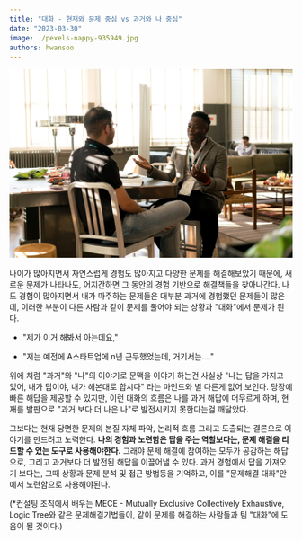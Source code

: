 ```yaml
---
title: "대화 - 현재와 문제 중심 vs 과거와 나 중심"
date: "2023-03-30"
image: ./pexels-nappy-935949.jpg
authors: hwansoo
---
```

![featured image](./pexels-nappy-935949.jpg)

나이가 많아지면서 자연스럽게 경험도 많아지고 다양한 문제를 해결해보았기 때문에, 새로운 문제가 나타나도, 어지간하면 그 동안의 경험 기반으로 해결책들을 찾아나간다. 나도 경험이 많아지면서 내가 마주하는 문제들은 대부분 과거에 경험했던 문제들이 많은데, 이러한 부분이 다른 사람과 같이 문제를 풀어야 되는 상황과 "대화"에서 문제가 된다.

- "제가 이거 해봐서 아는데요,"

- "저는 예전에 A스타트업에 n년 근무했었는데, 거기서는...."

위에 처럼 "과거"와 "나"의 이야기로 문맥을 이야기 하는건 사실상 "나는 답을 가지고 있어, 내가 답이야, 내가 해본대로 합시다" 라는 마인드와 별 다른게 없어 보인다. 당장에 빠른 해답을 제공할 수 있지만, 이런 대화의 흐름은 나를 과거 해답에 머무르게 하며, 현재를 발판으로 "과거 보다 더 나은 나"로 발전시키지 못한다는걸 깨달았다.

그보다는 현재 당면한 문제의 본질 자체 파악, 논리적 흐름 그리고 도출되는 결론으로 이야기를 만드려고 노력한다. **나의 경험과 노련함은 답을 주는 역할보다는, 문제 해결을 리드할 수 있는 도구로 사용해야한다.** 그래야 문제 해결에 참여하는 모두가 공감하는 해답으로, 그리고 과거보다 더 발전된 해답을 이끌어낼 수 있다. 과거 경험에서 답을 가져오기 보다는, 그때 상황과 문제 분석 및 접근 방법등을 기억하고, 이를 "문제해결 대화"안에서 노련함으로 사용해야된다.

(\*컨설팅 조직에서 배우는 MECE - Mutually Exclusive Collectively Exhaustive, Logic Tree와 같은 문제해결기법들이, 같이 문제를 해결하는 사람들과 팀 "대화"에 도움이 될 것이다.)
